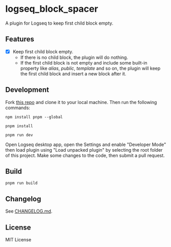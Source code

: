 # logseq_block_spacer

A plugin for Logseq to keep first child block empty.
<!-- A plugin for Logseq to keep first child block and last child block empty and insert block between two blocks by click mouse. -->

## Features

- [x] Keep first child block empty.
  - If there is no child block, the plugin will do nothing.
  - If the first child block is not empty and include some built-in property like *alias*, *public*, *template* and so on, the plugin will keep the first child block and insert a new block after it.
<!-- - [ ] Keep last child block empty.
- [ ] Insert block between two blocks. -->

## Development

Fork [this repo](https://github.com/gfgafn/logseq_block_spacer.git) and clone it to your local machine. Then run the following commands:

```shell
npm install pnpm --global

pnpm install

pnpm run dev
```

Open Logseq desktop app, open the Settings and enable "Developer Mode" then load plugin using "Load unpacked plugin" by selecting the root folder of this project.
Make some changes to the code, then submit a pull request.

## Build

```shell
pnpm run build
```

## Changelog

See [CHANGELOG.md](./CHANGELOG.md).

## License

MIT License
